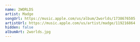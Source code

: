 ```yaml
---
name: 2WORLDS
artist: Madge
songUrl: https://music.apple.com/us/album/2worlds/1738676505
artistUrl: https://music.apple.com/us/artist/madge/119216864
hidden: false
albumArt: 2worlds.jpg
---
```

